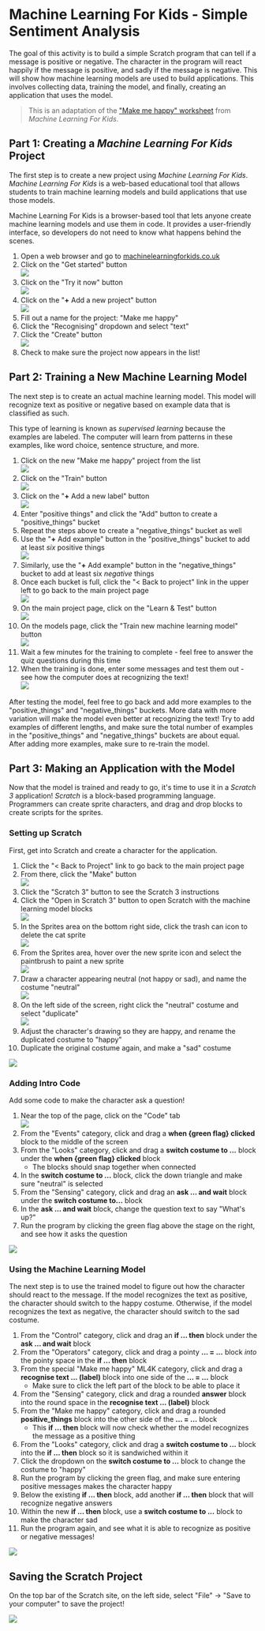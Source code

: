 # Machine Learning For Kids - Simple Sentiment Analysis
The goal of this activity is to build a simple Scratch program that can tell if a message is positive or negative. The character in the program will react happily if the message is positive, and sadly if the message is negative. This will show how machine learning models are used to build applications. This involves collecting data, training the model, and finally, creating an application that uses the model.

>This is an adaptation of the ["Make me happy" worksheet](https://github.com/IBM/taxinomitis-docs/raw/master/project-worksheets/pdf/worksheet-makemehappy-easy.pdf) from _Machine Learning For Kids_.

## Part 1: Creating a _Machine Learning For Kids_ Project
The first step is to create a new project using _Machine Learning For Kids_. _Machine Learning For Kids_ is a web-based educational tool that allows students to train machine learning models and build applications that use those models.

Machine Learning For Kids is a browser-based tool that lets anyone create machine learning models and use them in code. It provides a user-friendly interface, so developers do not need to know what happens behind the scenes.

1. Open a web browser and go to [machinelearningforkids.co.uk](https://machinelearningforkids.co.uk)
1. Click on the "Get started" button  
    ![](https://i.imgur.com/Y2GSpoV.png)
1. Click on the "Try it now" button  
    ![](https://i.imgur.com/94H0W3g.png)
1. Click on the "**+** Add a new project" button  
    ![](https://i.imgur.com/EWZnJUj.png)
1. Fill out a name for the project: "Make me happy"
1. Click the "Recognising" dropdown and select "text"
1. Click the "Create" button  
    ![](https://i.imgur.com/E3HJKCD.png)
1. Check to make sure the project now appears in the list!  

## Part 2: Training a New Machine Learning Model
The next step is to create an actual machine learning model. This model will recognize text as positive or negative based on example data that is classified as such.

This type of learning is known as _supervised learning_ because the examples are labeled. The computer will learn from patterns in these examples, like word choice, sentence structure, and more.

1. Click on the new "Make me happy" project from the list  
    ![](https://i.imgur.com/YjZkZdj.png)
1. Click on the "Train" button  
    ![](https://i.imgur.com/RJNIXrQ.png)
1. Click on the "**+** Add a new label" button  
    ![](https://i.imgur.com/C7N2VoM.png)
1. Enter "positive things" and click the "Add" button to create a "positive_things" bucket
1. Repeat the steps above to create a "negative_things" bucket as well
1. Use the "**+** Add example" button in the "positive_things" bucket to add at least _six_ positive things  
    ![](https://i.imgur.com/ExqpBWQ.png)
1. Similarly, use the "**+** Add example" button in the "negative_things" bucket to add at least six _negative_ things
1. Once each bucket is full, click the "< Back to project" link in the upper left to go back to the main project page  
    ![](https://i.imgur.com/6sn41U7.png)
1. On the main project page, click on the "Learn & Test" button  
    ![](https://i.imgur.com/aJuQkgs.png)
1. On the models page, click the "Train new machine learning model" button  
    ![](https://i.imgur.com/pQ11MaE.png)
1. Wait a few minutes for the training to complete - feel free to answer the quiz questions during this time
1. When the training is done, enter some messages and test them out - see how the computer does at recognizing the text!  
    ![](https://i.imgur.com/VXCE8YA.png)

After testing the model, feel free to go back and add more examples to the "positive_things" and "negative_things" buckets. More data with more variation will make the model even better at recognizing the text! Try to add examples of different lengths, and make sure the total number of examples in the "positive_things" and "negative_things" buckets are about equal. After adding more examples, make sure to re-train the model.

## Part 3: Making an Application with the Model
Now that the model is trained and ready to go, it's time to use it in a _Scratch 3_ application! _Scratch_ is a block-based programming language. Programmers can create sprite characters, and drag and drop blocks to create scripts for the sprites.

### Setting up Scratch
First, get into Scratch and create a character for the application.

1. Click the "< Back to Project" link to go back to the main project page
1. From there, click the "Make" button  
    ![](https://i.imgur.com/6xXSN7f.png)
1. Click the "Scratch 3" button to see the Scratch 3 instructions
1. Click the "Open in Scratch 3" button to open Scratch with the machine learning model blocks  
    ![](https://i.imgur.com/d5qi7rj.png)
1. In the Sprites area on the bottom right side, click the trash can icon to delete the cat sprite  
    ![](https://i.imgur.com/kyFJi89.png)
1. From the Sprites area, hover over the new sprite icon and select the paintbrush to paint a new sprite  
    ![](https://i.imgur.com/Dn32UcK.png)
1. Draw a character appearing neutral (not happy or sad), and name the costume "neutral"  
    ![](https://i.imgur.com/jbNpqBt.png)
1. On the left side of the screen, right click the "neutral" costume and select "duplicate"  
    ![](https://i.imgur.com/wWu9XYM.png)
1. Adjust the character's drawing so they are happy, and rename the duplicated costume to "happy"
1. Duplicate the original costume again, and make a "sad" costume  

![](https://i.imgur.com/emgC9ix.png)

### Adding Intro Code
Add some code to make the character ask a question!

1. Near the top of the page, click on the "Code" tab  
    ![](https://i.imgur.com/Uoa3BB1.png)
1. From the "Events" category, click and drag a **when {green flag} clicked** block to the middle of the screen
1. From the "Looks" category, click and drag a **switch costume to ...** block under the **when {green flag} clicked** block
    - The blocks should snap together when connected
1. In the **switch costume to ...** block, click the down triangle and make sure "neutral" is selected
1. From the "Sensing" category, click and drag an **ask ... and wait** block under the **switch costume to...** block
1. In the **ask ... and wait** block, change the question text to say "What's up?"
1. Run the program by clicking the green flag above the stage on the right, and see how it asks the question

![](https://i.imgur.com/Bsx2g3E.png)

### Using the Machine Learning Model
The next step is to use the trained model to figure out how the character should react to the message. If the model recognizes the text as positive, the character should switch to the happy costume. Otherwise, if the model recognizes the text as negative, the character should switch to the sad costume.

1. From the "Control" category, click and drag an **if ... then** block under the **ask ... and wait** block
1. From the "Operators" category, click and drag a pointy **... = ...** block _into_ the pointy space in the **if ... then** block
1. From the special "Make me happy" ML4K category, click and drag a **recognise text ... (label)** block into one side of the **... = ...** block
    - Make sure to click the left part of the block to be able to place it
1. From the "Sensing" category, click and drag a rounded **answer** block into the round space in the **recognise text ... (label)** block
1. From the "Make me happy" category, click and drag a rounded **positive_things** block into the other side of the **... = ...** block
    - This **if ... then** block will now check whether the model recognizes the message as a positive thing
1. From the "Looks" category, click and drag a **switch costume to ...** block into the **if ... then** block so it is sandwiched within it
1. Click the dropdown on the **switch costume to ...** block to change the costume to "happy"
1. Run the program by clicking the green flag, and make sure entering positive messages makes the character happy
1. Below the existing **if ... then** block, add another **if ... then** block that will recognize negative answers
1. Within the new **if ... then** block, use a **switch costume to ...** block to make the character sad
1. Run the program again, and see what it is able to recognize as positive or negative messages!

![](https://i.imgur.com/ArEby0d.png)

## Saving the Scratch Project
On the top bar of the Scratch site, on the left side, select "File" -> "Save to your computer" to save the project!

![](https://i.imgur.com/osKlRdN.png)